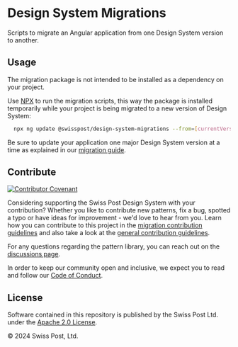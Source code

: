 # Design System Migrations

Scripts to migrate an Angular application from one Design System version to another.

## Usage

The migration package is not intended to be installed as a dependency on your project.

Use [NPX](https://docs.npmjs.com/cli/v8/commands/npx) to run the migration scripts,
this way the package is installed temporarily while your project is being migrated to a new version of Design System:

```bash
  npx ng update @swisspost/design-system-migrations --from=[currentVersion] --to=[targetedVersion] --migrate-only
```

Be sure to update your application one major Design System version at a time as explained in our [migration guide](https://design-system.post.ch/).

## Contribute

[![Contributor Covenant](https://img.shields.io/badge/Contributor%20Covenant-2.1-4baaaa.svg)](../../CODE_OF_CONDUCT.md)

Considering supporting the Swiss Post Design System with your contribution? Whether you like to contribute new patterns, fix a bug, spotted a typo or have ideas for improvement - we'd love to hear from you. Learn how you can contribute to this project in the [migration contribution guidelines](./CONTRIBUTING.md) and also take a look at the [general contribution guidelines](../../CONTRIBUTING.md).

For any questions regarding the pattern library, you can reach out on the [discussions page](https://github.com/swisspost/design-system/discussions).

In order to keep our community open and inclusive, we expect you to read and follow our [Code of Conduct](/CODE_OF_CONDUCT.md).

## License

Software contained in this repository is published by the Swiss Post Ltd. under the [Apache 2.0 License](./LICENSE).

© 2024 Swiss Post, Ltd.
